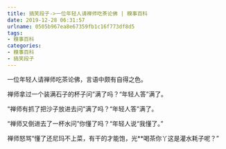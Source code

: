 ```yaml
---
title: 搞笑段子->一位年轻人请禅师吃茶论佛 | 糗事百科
date: 2019-12-28 06:31:57
urlname: 0505b967ea8e67359fb1c16f773df8d5
tags: 
- 糗事百科
categories:
- 糗事百科
- 搞笑段子
---
```

一位年轻人请禅师吃茶论佛，言语中颇有自得之色。

禅师拿过一个装满石子的杯子问”满了吗？“年轻人答”满了。

“禅师有抓了把沙子放进去问”满了吗？“年轻人答”满了。

“禅师又倒进去了一杯水问”你懂了吗？“年轻人说“我懂了。”

禅师怒骂“懂了还尼玛不上菜，有干的才能饱，光**喝茶你丫这是灌水耗子呢？”


